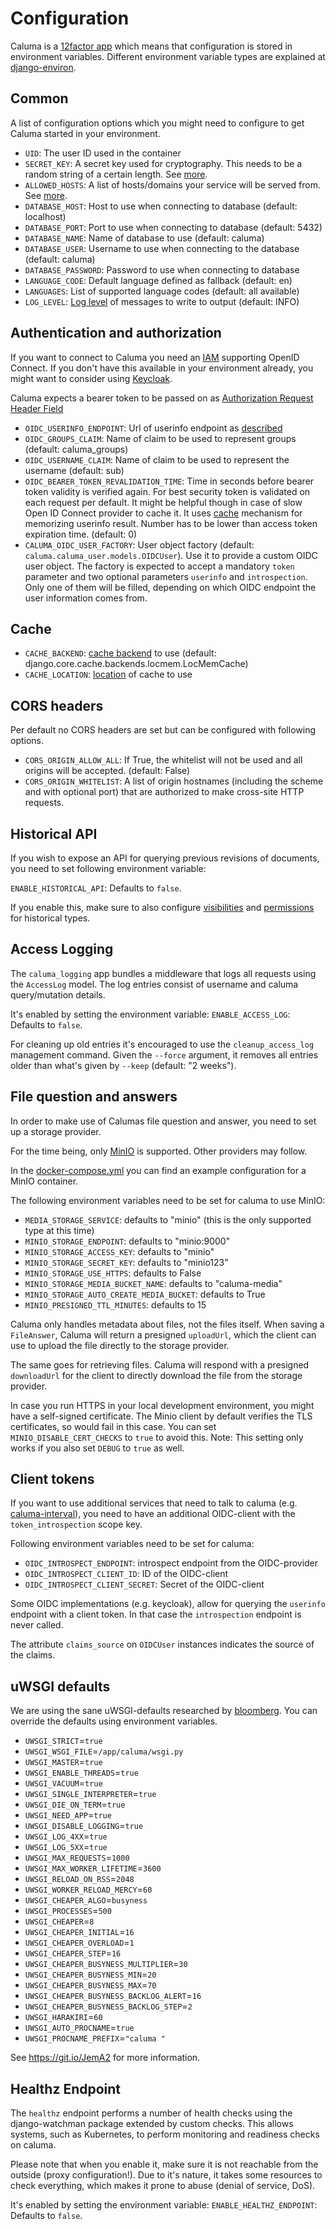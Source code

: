 # Configuration

Caluma is a [12factor app](https://12factor.net) which means that configuration is stored in environment variables. Different environment variable types are explained at [django-environ](https://github.com/joke2k/django-environ#supported-types).

## Common

A list of configuration options which you might need to configure to get Caluma started in your environment.

* `UID`: The user ID used in the container
* `SECRET_KEY`: A secret key used for cryptography. This needs to be a random string of a certain length. See [more](https://docs.djangoproject.com/en/2.1/ref/settings/#std:setting-SECRET\_KEY).
* `ALLOWED_HOSTS`: A list of hosts/domains your service will be served from. See [more](https://docs.djangoproject.com/en/2.1/ref/settings/#allowed-hosts).
* `DATABASE_HOST`: Host to use when connecting to database (default: localhost)
* `DATABASE_PORT`: Port to use when connecting to database (default: 5432)
* `DATABASE_NAME`: Name of database to use (default: caluma)
* `DATABASE_USER`: Username to use when connecting to the database (default: caluma)
* `DATABASE_PASSWORD`: Password to use when connecting to database
* `LANGUAGE_CODE`: Default language defined as fallback (default: en)
* `LANGUAGES`: List of supported language codes (default: all available)
* `LOG_LEVEL`: [Log level](https://docs.djangoproject.com/en/1.11/topics/logging/#loggers) of messages to write to output (default: INFO)

## Authentication and authorization

If you want to connect to Caluma you need an [IAM](https://en.wikipedia.org/wiki/Identity\_management) supporting OpenID Connect. If you don't have this available in your environment already, you might want to consider using [Keycloak](https://www.keycloak.org).

Caluma expects a bearer token to be passed on as [Authorization Request Header Field](https://tools.ietf.org/html/rfc6750#section-2.1)

* `OIDC_USERINFO_ENDPOINT`: Url of userinfo endpoint as [described](https://openid.net/specs/openid-connect-core-1\_0.html#UserInfo)
* `OIDC_GROUPS_CLAIM`: Name of claim to be used to represent groups (default: caluma\_groups)
* `OIDC_USERNAME_CLAIM`: Name of claim to be used to represent the username (default: sub)
* `OIDC_BEARER_TOKEN_REVALIDATION_TIME`: Time in seconds before bearer token validity is verified again. For best security token is validated on each request per default. It might be helpful though in case of slow Open ID Connect provider to cache it. It uses [cache](configuration.md#cache) mechanism for memorizing userinfo result. Number has to be lower than access token expiration time. (default: 0)
* `CALUMA_OIDC_USER_FACTORY`: User object factory (default: `caluma.caluma_user.models.OIDCUser`). Use it to provide a custom OIDC user object. The factory is expected to accept a mandatory `token` parameter and two optional parameters `userinfo` and `introspection`. Only one of them will be filled, depending on which OIDC endpoint the user information comes from.

## Cache

* `CACHE_BACKEND`: [cache backend](https://docs.djangoproject.com/en/1.11/ref/settings/#backend) to use (default: django.core.cache.backends.locmem.LocMemCache)
* `CACHE_LOCATION`: [location](https://docs.djangoproject.com/en/1.11/ref/settings/#std:setting-CACHES-LOCATION) of cache to use

## CORS headers

Per default no CORS headers are set but can be configured with following options.

* `CORS_ORIGIN_ALLOW_ALL`: If True, the whitelist will not be used and all origins will be accepted. (default: False)
* `CORS_ORIGIN_WHITELIST`: A list of origin hostnames (including the scheme and with optional port) that are authorized to make cross-site HTTP requests.

## Historical API

If you wish to expose an API for querying previous revisions of documents, you need to set following environment variable:

`ENABLE_HISTORICAL_API`: Defaults to `false`.

If you enable this, make sure to also configure [visibilities](extending.md#visibility-classes) and [permissions](extending.md#permission-classes) for historical types.

## Access Logging

The `caluma_logging` app bundles a middleware that logs all requests using the `AccessLog` model. The log entries consist of username and caluma query/mutation details.

It's enabled by setting the environment variable: `ENABLE_ACCESS_LOG`: Defaults to `false`.

For cleaning up old entries it's encouraged to use the `cleanup_access_log` management command. Given the `--force` argument, it removes all entries older than what's given by `--keep` (default: "2 weeks").

## File question and answers

In order to make use of Calumas file question and answer, you need to set up a storage provider.

For the time being, only [MinIO](https://min.io) is supported. Other providers may follow.

In the [docker-compose.yml](https://github.com/projectcaluma/caluma/blob/main/docker-compose.yml) you can find an example configuration for a MinIO container.

The following environment variables need to be set for caluma to use MinIO:

* `MEDIA_STORAGE_SERVICE`: defaults to "minio" (this is the only supported type at this time)
* `MINIO_STORAGE_ENDPOINT`: defaults to "minio:9000"
* `MINIO_STORAGE_ACCESS_KEY`: defaults to "minio"
* `MINIO_STORAGE_SECRET_KEY`: defaults to "minio123"
* `MINIO_STORAGE_USE_HTTPS`: defaults to False
* `MINIO_STORAGE_MEDIA_BUCKET_NAME`: defaults to "caluma-media"
* `MINIO_STORAGE_AUTO_CREATE_MEDIA_BUCKET`: defaults to True
* `MINIO_PRESIGNED_TTL_MINUTES`: defaults to 15

Caluma only handles metadata about files, not the files itself. When saving a `FileAnswer`, Caluma will return a presigned `uploadUrl`, which the client can use to upload the file directly to the storage provider.

The same goes for retrieving files. Caluma will respond with a presigned `downloadUrl` for the client to directly download the file from the storage provider.

In case you run HTTPS in your local development environment, you might have a self-signed certificate. The Minio client by default verifies the TLS certificates, so would fail in this case. You can set `MINIO_DISABLE_CERT_CHECKS` to `true` to avoid this. Note: This setting only works if you also set `DEBUG` to `true` as well.

## Client tokens

If you want to use additional services that need to talk to caluma (e.g. [caluma-interval](https://github.com/projectcaluma/caluma-interval)), you need to have an additional OIDC-client with the `token_introspection` scope key.

Following environment variables need to be set for caluma:

* `OIDC_INTROSPECT_ENDPOINT`: introspect endpoint from the OIDC-provider
* `OIDC_INTROSPECT_CLIENT_ID`: ID of the OIDC-client
* `OIDC_INTROSPECT_CLIENT_SECRET`: Secret of the OIDC-client

Some OIDC implementations (e.g. keycloak), allow for querying the `userinfo` endpoint with a client token. In that case the `introspection` endpoint is never called.

The attribute `claims_source` on `OIDCUser` instances indicates the source of the claims.

## uWSGI defaults

We are using the sane uWSGI-defaults researched by [bloomberg](https://www.techatbloomberg.com/blog/configuring-uwsgi-production-deployment/?sf104898833=1). You can override the defaults using environment variables.

* `UWSGI_STRICT`=`true`
* `UWSGI_WSGI_FILE`=`/app/caluma/wsgi.py`
* `UWSGI_MASTER`=`true`
* `UWSGI_ENABLE_THREADS`=`true`
* `UWSGI_VACUUM`=`true`
* `UWSGI_SINGLE_INTERPRETER`=`true`
* `UWSGI_DIE_ON_TERM`=`true`
* `UWSGI_NEED_APP`=`true`
* `UWSGI_DISABLE_LOGGING`=`true`
* `UWSGI_LOG_4XX`=`true`
* `UWSGI_LOG_5XX`=`true`
* `UWSGI_MAX_REQUESTS`=`1000`
* `UWSGI_MAX_WORKER_LIFETIME`=`3600`
* `UWSGI_RELOAD_ON_RSS`=`2048`
* `UWSGI_WORKER_RELOAD_MERCY`=`60`
* `UWSGI_CHEAPER_ALGO`=`busyness`
* `UWSGI_PROCESSES`=`500`
* `UWSGI_CHEAPER`=`8`
* `UWSGI_CHEAPER_INITIAL`=`16`
* `UWSGI_CHEAPER_OVERLOAD`=`1`
* `UWSGI_CHEAPER_STEP`=`16`
* `UWSGI_CHEAPER_BUSYNESS_MULTIPLIER`=`30`
* `UWSGI_CHEAPER_BUSYNESS_MIN`=`20`
* `UWSGI_CHEAPER_BUSYNESS_MAX`=`70`
* `UWSGI_CHEAPER_BUSYNESS_BACKLOG_ALERT`=`16`
* `UWSGI_CHEAPER_BUSYNESS_BACKLOG_STEP`=`2`
* `UWSGI_HARAKIRI`=`60`
* `UWSGI_AUTO_PROCNAME`=`true`
* `UWSGI_PROCNAME_PREFIX`=`"caluma "`

See https://git.io/JemA2 for more information.

## Healthz Endpoint

The `healthz` endpoint performs a number of health checks using the django-watchman package extended by custom checks. This allows systems, such as Kubernetes, to perform monitoring and readiness checks on caluma.

Please note that when you enable it, make sure it is not reachable from the outside (proxy configuration!). Due to it's nature, it takes some resources to check everything, which makes it prone to abuse (denial of service, DoS).

It's enabled by setting the environment variable: `ENABLE_HEALTHZ_ENDPOINT`: Defaults to `false`.
